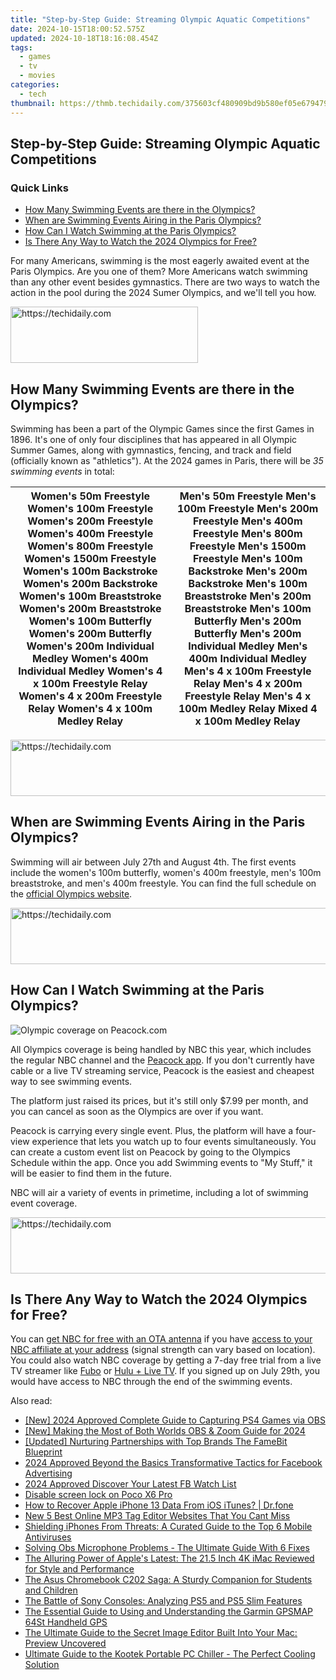 ```yaml
---
title: "Step-by-Step Guide: Streaming Olympic Aquatic Competitions"
date: 2024-10-15T18:00:52.575Z
updated: 2024-10-18T18:16:08.454Z
tags:
  - games
  - tv
  - movies
categories:
  - tech
thumbnail: https://thmb.techidaily.com/375603cf480909bd9b580ef05e67947950bbf1e13a9fad029c088861e5549a8a.jpg
---
```


## Step-by-Step Guide: Streaming Olympic Aquatic Competitions

### Quick Links

* [How Many Swimming Events are there in the Olympics?](https://youtube-tips.techidaily.com/bes-premier-guide-to-top-notch-gear/)
* [When are Swimming Events Airing in the Paris Olympics?](https://tiktok-video-recordings.techidaily.com/prime-10-tiktok-creators-tools-for-w-insiders-for-2024/)
* [How Can I Watch Swimming at the Paris Olympics?](https://phone-solutions.techidaily.com/5-ways-to-reset-tecno-spark-10c-without-volume-buttons-drfone-by-drfone-reset-android-reset-android/)
* [Is There Any Way to Watch the 2024 Olympics for Free?](https://extra-hints.techidaily.com/updated-cinematic-frontiers-the-top-sci-fi-journeys-to-new-worlds/)

 For many Americans, swimming is the most eagerly awaited event at the Paris Olympics. Are you one of them? More Americans watch swimming than any other event besides gymnastics. There are two ways to watch the action in the pool during the 2024 Sumer Olympics, and we'll tell you how.

<!-- affiliate ads begin -->
<a href="https://aligracehair.sjv.io/c/5597632/1896505/19272" target="_top" id="1896505">
  <img src="//a.impactradius-go.com/display-ad/19272-1896505" border="0" alt="https://techidaily.com" width="300" height="90"/>
</a>
<img height="0" width="0" src="https://aligracehair.sjv.io/i/5597632/1896505/19272" style="position:absolute;visibility:hidden;" border="0" />
<!-- affiliate ads end -->

##  How Many Swimming Events are there in the Olympics?

 Swimming has been a part of the Olympic Games since the first Games in 1896\. It's one of only four disciplines that has appeared in all Olympic Summer Games, along with gymnastics, fencing, and track and field (officially known as "athletics"). At the 2024 games in Paris, there will be _35_ _swimming_ _events_ in total:

| Women's 50m Freestyle  Women's 100m Freestyle  Women's 200m Freestyle  Women's 400m Freestyle  Women's 800m Freestyle  Women's 1500m Freestyle  Women's 100m Backstroke  Women's 200m Backstroke  Women's 100m Breaststroke  Women's 200m Breaststroke  Women's 100m Butterfly  Women's 200m Butterfly  Women's 200m Individual Medley  Women's 400m Individual Medley  Women's 4 x 100m Freestyle Relay  Women's 4 x 200m Freestyle Relay  Women's 4 x 100m Medley Relay | Men's 50m Freestyle  Men's 100m Freestyle  Men's 200m Freestyle  Men's 400m Freestyle  Men's 800m Freestyle  Men's 1500m Freestyle  Men's 100m Backstroke  Men's 200m Backstroke  Men's 100m Breaststroke  Men's 200m Breaststroke  Men's 100m Butterfly  Men's 200m Butterfly  Men's 200m Individual Medley  Men's 400m Individual Medley  Men's 4 x 100m Freestyle Relay  Men's 4 x 200m Freestyle Relay  Men's 4 x 100m Medley Relay  Mixed 4 x 100m Medley Relay |
| ------------------------------------------------------------------------------------------------------------------------------------------------------------------------------------------------------------------------------------------------------------------------------------------------------------------------------------------------------------------------------------------------------------------------------------------------------------------------- | -------------------------------------------------------------------------------------------------------------------------------------------------------------------------------------------------------------------------------------------------------------------------------------------------------------------------------------------------------------------------------------------------------------------------------------------------------------------- |

<!-- affiliate ads begin -->
<a href="https://unicoeye.pxf.io/c/5597632/2134493/18498" target="_top" id="2134493">
  <img src="//a.impactradius-go.com/display-ad/18498-2134493" border="0" alt="https://techidaily.com" width="728" height="90"/>
</a>
<img height="0" width="0" src="https://unicoeye.pxf.io/i/5597632/2134493/18498" style="position:absolute;visibility:hidden;" border="0" />
<!-- affiliate ads end -->

##  When are Swimming Events Airing in the Paris Olympics?

 Swimming will air between July 27th and August 4th. The first events include the women's 100m butterfly, women's 400m freestyle, men's 100m breaststroke, and men's 400m freestyle. You can find the full schedule on the [official Olympics website](https://olympics.com/en/paris-2024/schedule/swimming?day=27-july).

<!-- affiliate ads begin -->
<a href="https://appsumo.8odi.net/c/5597632/2151889/7443" target="_top" id="2151889">
  <img src="//a.impactradius-go.com/display-ad/7443-2151889" border="0" alt="https://techidaily.com" width="728" height="90"/>
</a>
<img height="0" width="0" src="https://appsumo.8odi.net/i/5597632/2151889/7443" style="position:absolute;visibility:hidden;" border="0" />
<!-- affiliate ads end -->

##  How Can I Watch Swimming at the Paris Olympics?

![Olympic coverage on Peacock.com](https://static1.howtogeekimages.com/wordpress/wp-content/uploads/2024/07/2024-07-19_12-55-57.png) 

 All Olympics coverage is being handled by NBC this year, which includes the regular NBC channel and the [Peacock app](https://www.peacocktv.com/). If you don't currently have cable or a live TV streaming service, Peacock is the easiest and cheapest way to see swimming events.

 The platform just raised its prices, but it's still only $7.99 per month, and you can cancel as soon as the Olympics are over if you want.

 Peacock is carrying every single event. Plus, the platform will have a four-view experience that lets you watch up to four events simultaneously. You can create a custom event list on Peacock by going to the Olympics Schedule within the app. Once you add Swimming events to "My Stuff," it will be easier to find them in the future.

 NBC will air a variety of events in primetime, including a lot of swimming event coverage.

<!-- affiliate ads begin -->
<a href="https://appsumo.8odi.net/c/5597632/2087389/7443" target="_top" id="2087389">
  <img src="//a.impactradius-go.com/display-ad/7443-2087389" border="0" alt="https://techidaily.com" width="728" height="90"/>
</a>
<img height="0" width="0" src="https://appsumo.8odi.net/i/5597632/2087389/7443" style="position:absolute;visibility:hidden;" border="0" />
<!-- affiliate ads end -->

##  Is There Any Way to Watch the 2024 Olympics for Free?

 You can [get NBC for free with an OTA antenna](https://sound-issues.techidaily.com/how-to-fix-a-non-functioning-steelseries-arctis-pro-microphone-complete-solution/) if you have [access to your NBC affiliate at your address](https://twitter-videos.techidaily.com/updated-crossing-platforms-upload-video-to-twittertumblr/) (signal strength can vary based on location). You could also watch NBC coverage by getting a 7-day free trial from a live TV streamer like [Fubo](https://www.fubo.tv/) or [Hulu + Live TV](https://disneyplus.bn5x.net/c/156932/564546/9358?subId1=UUhtgUeUpU2004442&subId2=ehtg&u=https%3A%2F%2Fwww.hulu.com%2Fwelcome&ourl=https%3A%2F%2Fwww.hulu.com%2F). If you signed up on July 29th, you would have access to NBC through the end of the swimming events.

<ins class="adsbygoogle"
     style="display:block"
     data-ad-format="autorelaxed"
     data-ad-client="ca-pub-7571918770474297"
     data-ad-slot="1223367746"></ins>

<ins class="adsbygoogle"
     style="display:block"
     data-ad-client="ca-pub-7571918770474297"
     data-ad-slot="8358498916"
     data-ad-format="auto"
     data-full-width-responsive="true"></ins>

<span class="atpl-alsoreadstyle">Also read:</span>
<div><ul>
<li><a href="https://remote-screen-capture.techidaily.com/new-2024-approved-complete-guide-to-capturing-ps4-games-via-obs/"><u>[New] 2024 Approved Complete Guide to Capturing PS4 Games via OBS</u></a></li>
<li><a href="https://on-screen-recording.techidaily.com/new-making-the-most-of-both-worlds-obs-and-zoom-guide-for-2024/"><u>[New] Making the Most of Both Worlds OBS & Zoom Guide for 2024</u></a></li>
<li><a href="https://facebook-record-videos.techidaily.com/updated-nurturing-partnerships-with-top-brands-the-famebit-blueprint/"><u>[Updated] Nurturing Partnerships with Top Brands The FameBit Blueprint</u></a></li>
<li><a href="https://facebook-video-content.techidaily.com/2024-approved-beyond-the-basics-transformative-tactics-for-facebook-advertising/"><u>2024 Approved Beyond the Basics Transformative Tactics for Facebook Advertising</u></a></li>
<li><a href="https://facebook-clips.techidaily.com/2024-approved-discover-your-latest-fb-watch-list/"><u>2024 Approved Discover Your Latest FB Watch List</u></a></li>
<li><a href="https://phone-solutions.techidaily.com/disable-screen-lock-on-poco-x6-pro-by-drfone-android-unlock-android-unlock/"><u>Disable screen lock on Poco X6 Pro</u></a></li>
<li><a href="https://techidaily.com/how-to-recover-apple-iphone-13-data-from-ios-itunes-drfone-by-drfone-ios-data-recovery-ios-data-recovery/"><u>How to Recover Apple iPhone 13 Data From iOS iTunes? | Dr.fone</u></a></li>
<li><a href="https://audio-shaping.techidaily.com/new-5-best-online-mp3-tag-editor-websites-that-you-cant-miss/"><u>New 5 Best Online MP3 Tag Editor Websites That You Cant Miss</u></a></li>
<li><a href="https://buynow-help.techidaily.com/shielding-iphones-from-threats-a-curated-guide-to-the-top-6-mobile-antiviruses/"><u>Shielding iPhones From Threats: A Curated Guide to the Top 6 Mobile Antiviruses</u></a></li>
<li><a href="https://win-able.techidaily.com/solving-obs-microphone-problems-the-ultimate-guide-with-6-fixes/"><u>Solving Obs Microphone Problems - The Ultimate Guide With 6 Fixes</u></a></li>
<li><a href="https://buynow-help.techidaily.com/the-alluring-power-of-apples-latest-the-215-inch-4k-imac-reviewed-for-style-and-performance/"><u>The Alluring Power of Apple's Latest: The 21.5 Inch 4K iMac Reviewed for Style and Performance</u></a></li>
<li><a href="https://buynow-help.techidaily.com/the-asus-chromebook-c202-saga-a-sturdy-companion-for-students-and-children/"><u>The Asus Chromebook C202 Saga: A Sturdy Companion for Students and Children</u></a></li>
<li><a href="https://buynow-help.techidaily.com/the-battle-of-sony-consoles-analyzing-ps5-and-ps5-slim-features/"><u>The Battle of Sony Consoles: Analyzing PS5 and PS5 Slim Features</u></a></li>
<li><a href="https://buynow-help.techidaily.com/the-essential-guide-to-using-and-understanding-the-garmin-gpsmap-64st-handheld-gps/"><u>The Essential Guide to Using and Understanding the Garmin GPSMAP 64St Handheld GPS</u></a></li>
<li><a href="https://buynow-help.techidaily.com/the-ultimate-guide-to-the-secret-image-editor-built-into-your-mac-preview-uncovered/"><u>The Ultimate Guide to the Secret Image Editor Built Into Your Mac: Preview Uncovered</u></a></li>
<li><a href="https://buynow-help.techidaily.com/ultimate-guide-to-the-kootek-portable-pc-chiller-the-perfect-cooling-solution/"><u>Ultimate Guide to the Kootek Portable PC Chiller - The Perfect Cooling Solution</u></a></li>
</ul></div>

